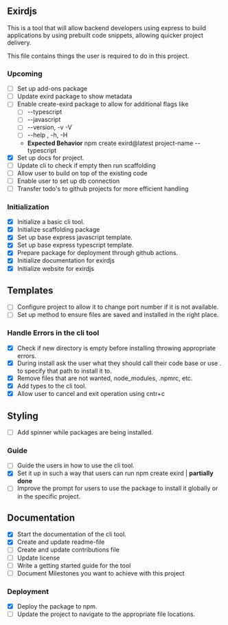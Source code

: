## Exirdjs

This is a tool that will allow backend developers using express to build applications by using prebuilt code snippets, allowing quicker project delivery.

This file contains things the user is required to do in this project.

### Upcoming

- [ ] Set up add-ons package
- [ ] Update exird package to show metadata
- [ ] Enable create-exird package to allow for additional flags like 
    - [ ] --typescript
    - [ ] --javascript
    - [ ] --version, -v -V
    - [ ] --help , -h, -H
    - **Expected Behavior** npm create exird@latest project-name --typescript
- [x] Set up docs for project.
- [ ] Update cli to check if empty then run scaffolding
- [ ] Allow user to build on top of the existing code
- [ ] Enable user to set up db connection
- [ ] Transfer todo's to github projects for more efficient handling

### Initialization
- [x] Initialize a basic cli tool.
- [x] Initialize scaffolding package
- [x] Set up base express javascript template.
- [x] Set up base express typescript template.
- [x] Prepare package for deployment through github actions.
- [x] Initialize documentation for exirdjs
- [x] Initialize website for exirdjs
 
## Templates
- [ ] Configure project to allow it to change port number if it is not available.
- [ ] Set up method to ensure files are saved and installed in the right place.

### Handle Errors in the cli tool
- [x] Check if new directory is empty before installing throwing appropriate errors.
- [x] During install ask the user what they should call their code base or use . to specify that path to install it to.
- [x] Remove files that are not wanted, node_modules, .npmrc, etc.
- [x] Add types to the cli tool.
- [x] Allow user to cancel and exit operation using cntr+c

## Styling
- [ ] Add spinner while packages are being installed.

### Guide
- [ ] Guide the users in how to use the cli tool.
- [x] Set it up in such a way that users can run npm create exird | **partially done**
- [ ] Improve the prompt for users to use the package to install it globally or in the specific project.

## Documentation
- [x] Start the documentation of the cli tool.
- [x] Create and update readme-file
- [ ] Create and update contributions file
- [ ] Update license
- [ ] Write a getting started guide for the tool
- [ ] Document Milestones you want to achieve with this project

### Deployment
- [x] Deploy the package to npm.
- [ ] Update the project to navigate to the appropriate file locations.